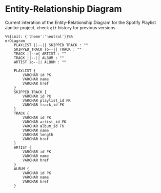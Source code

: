 # Entity-Relationship Diagram

Current interation of the Entity-Relationship Diagram for the Spotify Playlist Janitor project, check `git` history for previous versions.

``` mermaid
%%{init: {'theme':'neutral'}}%%
erDiagram
    PLAYLIST ||--|| SKIPPED_TRACK : ""
    SKIPPED_TRACK }o--|| TRACK : ""
    TRACK ||--o{ ARTIST : ""
    TRACK ||--|| ALBUM : ""
    ARTIST }o--|| ALBUM : ""

    PLAYLIST {
        VARCHAR id PK
	    VARCHAR name
        VARCHAR href
    }
    SKIPPED_TRACK {
        VARCHAR id PK
        VARCHAR playlist_id FK
        VARCHAR track_id FK
    }
    TRACK {
        VARCHAR id PK
        VARCHAR artist_id FK
        VARCHAR album_id FK
        VARCHAR name
        VARCHAR length
        VARCHAR href
    }
    ARTIST {
        VARCHAR id PK
        VARCHAR name
        VARCHAR href
    }
    ALBUM {
        VARCHAR id PK
        VARCHAR name
        VARCHAR href
    }
```